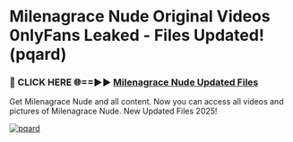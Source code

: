 # Milenagrace Nude Original Videos 0nlyFans Leaked - Files Updated! (pqard)

<h3>🔴 CLICK HERE 🌐==►► <a href="https://tinyurl.com/4mcuefdz" rel="nofollow">Milenagrace Nude Updated Files</a></h3>

Get Milenagrace Nude and all content. Now you can access all videos and pictures of Milenagrace Nude. New Updated Files 2025!

[![pqard](https://i.imgur.com/StAQSOY.gif)](https://tinyurl.com/4mcuefdz)
